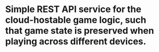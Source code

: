 # Simple REST API service for the cloud-hostable game logic, such that game state is preserved when playing across different devices.
